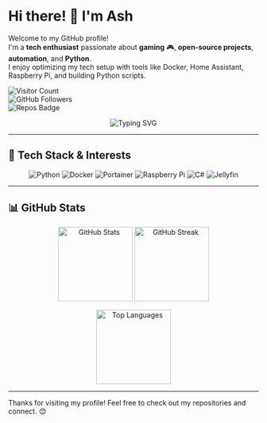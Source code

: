 
# Hi there! 👋 I'm Ash  

Welcome to my GitHub profile!  
I'm a **tech enthusiast** passionate about **gaming** 🎮, **open-source projects**, **automation**, and **Python**.  
I enjoy optimizing my tech setup with tools like Docker, Home Assistant, Raspberry Pi, and building Python scripts.

![Visitor Count](https://komarev.com/ghpvc/?username=Ash1421&color=blueviolet&style=flat-square)  
![GitHub Followers](https://img.shields.io/github/followers/Ash1421?style=social)  
![Repos Badge](https://badges.pufler.dev/repos/Ash1421)  

<p align="center">
  <img src="https://readme-typing-svg.herokuapp.com?font=Fira+Code&size=22&duration=4000&color=purple&center=true&lines=Hi+there!+I'm+Ash+👋;Tech+enthusiast+and+gamer;Always+learning+new+things!" alt="Typing SVG">
</p>

---

## 🔧 Tech Stack & Interests  

<p align="center">
  <img src="https://img.shields.io/badge/Python-3776AB?style=for-the-badge&logo=python&logoColor=white" alt="Python"/>
  <img src="https://img.shields.io/badge/Docker-2496ED?style=for-the-badge&logo=docker&logoColor=white" alt="Docker"/>
  <img src="https://img.shields.io/badge/Portainer-13BEF9?style=for-the-badge&logo=portainer&logoColor=white" alt="Portainer"/>
  <img src="https://img.shields.io/badge/Raspberry%20Pi-C51A4A?style=for-the-badge&logo=raspberrypi&logoColor=white" alt="Raspberry Pi"/>
  <img src="https://img.shields.io/badge/C%23-239120?style=for-the-badge&logo=c-sharp&logoColor=white" alt="C#"/>
  <img src="https://img.shields.io/badge/Jellyfin-00A4DC?style=for-the-badge&logo=jellyfin&logoColor=white" alt="Jellyfin"/>
</p>

---

## 📊 GitHub Stats  

<p align="center">
  <img src="https://github-readme-stats.vercel.app/api?username=Ash1421&show_icons=true&theme=tokyonight" alt="GitHub Stats" height="150"/>
  <img src="https://streak-stats.demolab.com/?user=Ash1421&theme=tokyonight" alt="GitHub Streak" height="150"/>
</p>  

<p align="center">
  <img src="https://github-readme-stats.vercel.app/api/top-langs/?username=Ash1421&layout=compact&theme=tokyonight" alt="Top Languages" height="150"/>
</p>  

---

Thanks for visiting my profile! Feel free to check out my repositories and connect. 😊